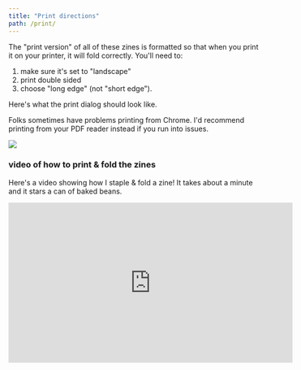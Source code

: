 ```yaml
---
title: "Print directions"
path: /print/
---
```


The "print version" of all of these zines is formatted so that when you print it on your printer, it
will fold correctly. You'll need to:

1. make sure it's set to "landscape"
1. print double sided
1. choose "long edge" (not "short edge").

Here's what the print dialog should look like.

Folks sometimes have problems printing from Chrome. I'd recommend printing from
your PDF reader instead if you run into issues.

<div class="flex flex-row justify-center w-full lg:w-3/4">
<a href="/images/print.png">
<img src="/images/print.png">
</a>
</div>

### video of how to print & fold the zines

Here's a video showing how I staple & fold a zine! It takes about a minute and it stars a can of baked beans.

<div class="flex flex-row justify-center">
<iframe width="560" height="315" src="https://www.youtube.com/embed/y0R4SDUr1Jg" frameborder="0" allow="accelerometer; autoplay; encrypted-media; gyroscope; picture-in-picture" allowfullscreen></iframe>
</div>
